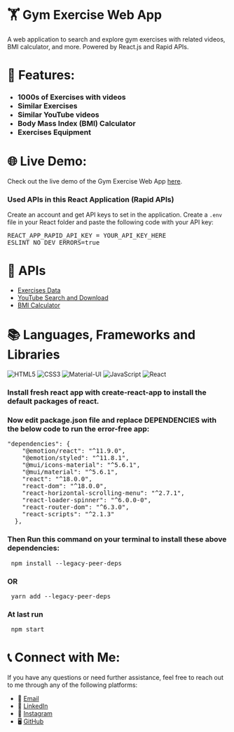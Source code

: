 # 🏋️ Gym Exercise Web App

A web application to search and explore gym exercises with related videos, BMI calculator, and more. Powered by React.js and Rapid APIs.

# 🚀 Features:
<ul>
<h3>
    <li>1000s of Exercises with videos </li>
    <li>Similar Exercises</li>
    <li>Similar YouTube videos</li>
    <li>Body Mass Index (BMI) Calculator</li>
    <li>Exercises Equipment</li>
</h3>
</ul>

# 🌐 Live Demo:
Check out the live demo of the Gym Exercise Web App [here](https://your-deployment-link.com). 

### Used APIs in this React Application (Rapid APIs)
Create an account and get API keys to set in the application. Create a `.env` file in your React folder and paste the following code with your API key:
<pre>
REACT_APP_RAPID_API_KEY = YOUR_API_KEY_HERE
ESLINT_NO_DEV_ERRORS=true
</pre>

# 🔑 APIs
<ul>
    <li> <a href="https://rapidapi.com/justin-WFnsXH_t6/api/exercisedb/">Exercises Data</a></li>
    <li> <a href="https://rapidapi.com/h0p3rwe/api/youtube-search-and-download/">YouTube Search and Download</a></li>
    <li> <a href="https://rapidapi.com/malaaddincelik/api/fitness-calculator/">BMI Calculator</a></li>
</ul>

# 📚 Languages, Frameworks and Libraries
![HTML5](https://img.shields.io/badge/html5-%23E34F26.svg?style=for-the-badge&logo=html5&logoColor=white)
![CSS3](https://img.shields.io/badge/css3-%231572B6.svg?style=for-the-badge&logo=css3&logoColor=white)
![Material-UI](https://img.shields.io/badge/material_ui-%231572B6.svg?style=for-the-badge&logo=material_ui&logoColor=white)
![JavaScript](https://img.shields.io/badge/javascript-%23323330.svg?style=for-the-badge&logo=javascript&logoColor=%23F7DF1E)
![React](https://img.shields.io/badge/react-%2320232a.svg?style=for-the-badge&logo=react&logoColor=%2361DAFB)

### Install fresh react app with <span>create-react-app</span> to install the default packages of react.
### Now edit package.json file and replace DEPENDENCIES with the below code to run the error-free app:
<pre>
"dependencies": {
    "@emotion/react": "^11.9.0",
    "@emotion/styled": "^11.8.1",
    "@mui/icons-material": "^5.6.1",
    "@mui/material": "^5.6.1",
    "react": "^18.0.0",
    "react-dom": "^18.0.0",
    "react-horizontal-scrolling-menu": "^2.7.1",
    "react-loader-spinner": "^6.0.0-0",
    "react-router-dom": "^6.3.0",
    "react-scripts": "^2.1.3"
  },
</pre>

### Then Run this command on your terminal to install these above dependencies:
<pre> npm install --legacy-peer-deps </pre>
### OR
<pre> yarn add --legacy-peer-deps</pre>

### At last run
<pre> npm start</pre>

# 📞 Connect with Me:
If you have any questions or need further assistance, feel free to reach out to me through any of the following platforms:

- 📧 [Email](mailto:abdelhamidmouloudi2003@gmail.com)
- 💼 [LinkedIn](https://www.linkedin.com/in/abdelhamid--mouloudi/)
- 📸 [Instagram](https://www.instagram.com/mouloudiabdelhamid/)
- 🖥️ [GitHub](https://github.com/Abdelhamid-Mouloudi)
